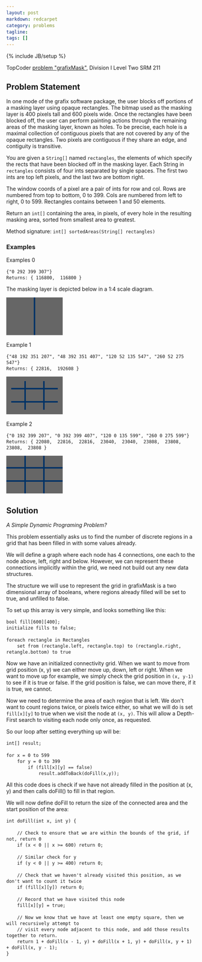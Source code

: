 ```yaml
---
layout: post
markdown: redcarpet
category: problems
tagline:
tags: []
---
```

{% include JB/setup %}

TopCoder [problem "grafixMask"](http://topcoder.bgcoder.com/print.php?id=677), Division I Level Two SRM 211 

## Problem Statement
        
In one mode of the grafix software package, the user blocks off portions of a masking layer using opaque rectangles. The bitmap used as the masking layer is 400 pixels tall and 600 pixels wide. Once the rectangles have been blocked off, the user can perform painting actions through the remaining areas of the masking layer, known as holes. To be precise, each hole is a maximal collection of contiguous pixels that are not covered by any of the opaque rectangles. Two pixels are contiguous if they share an edge, and contiguity is transitive.

You are given a `String[]` named `rectangles`, the elements of which specify the rects that have been blocked off in the masking layer. Each String in `rectangles` consists of four ints separated by single spaces. The first two ints are top left pixels, and the last two are bottom right. 

The window coords of a pixel are a pair of ints for row and col. Rows are numbered from top to bottom, 0 to 399. Cols are numbered from left to right, 0 to 599.  Rectangles contains between 1 and 50 elements.

Return an `int[]` containing the area, in pixels, of every hole in the resulting masking area, sorted from smallest area to greatest.
 
Method signature:  `int[] sortedAreas(String[] rectangles)`

### Examples
 
Examples 0
        
    {"0 292 399 307"}
    Returns: { 116800,  116800 }

The masking layer is depicted below in a 1:4 scale diagram.

![diag1](/img/grafixMask_diagram_1.png)

Example 1  
        
    {"48 192 351 207", "48 392 351 407", "120 52 135 547", "260 52 275 547"}
    Returns: { 22816,  192608 }

![diag2](/img/grafixMask_diagram_2.png)

Example 2
        
    {"0 192 399 207", "0 392 399 407", "120 0 135 599", "260 0 275 599"}
    Returns: { 22080,  22816,  22816,  23040,  23040,  23808,  23808,  23808,  23808 }

![diag3](/img/grafixMask_diagram_3.png)


## Solution

*A Simple Dynamic Programing Problem?*

This problem essentially asks us to find the number of discrete regions in a grid that has been filled in with some values already. 

We will define a graph where each node has 4 connections, one each to the node above, left, right and below. However, we can represent these connections implicitly within the grid, we need not build out any new data structures. 

The structure we will use to represent the grid in grafixMask is a two dimensional array of booleans, where regions already filled will be set to true, and unfilled to false.

To set up this array is very simple, and looks something like this:


    bool fill[600][400];
    initialize fills to false;

    foreach rectangle in Rectangles
        set from (rectangle.left, rectangle.top) to (rectangle.right, retangle.bottom) to true


Now we have an initialized connectivity grid. When we want to move from grid position (x, y) we can either move up, down, left or right. When we want to move up for example, we simply check the grid position in `(x, y-1)` to see if it is true or false. If the grid position is false, we can move there, if it is true, we cannot.

Now we need to determine the area of each region that is left. We don't want to count regions twice, or pixels twice either, so what we will do is set `fill[x][y]` to true when we visit the node at `(x, y)`. This will allow a Depth-First search to visiting each node only once, as requested. 

So our loop after setting everything up will be:

    int[] result;

    for x = 0 to 599
        for y = 0 to 399
            if (fill[x][y] == false)
                result.addToBack(doFill(x,y));

All this code does is check if we have not already filled in the position at (x, y) and then calls doFill() to fill in that region.


We will now define doFill to return the size of the connected area and the start position of the area:
    
    int doFill(int x, int y) {
        
        // Check to ensure that we are within the bounds of the grid, if not, return 0
        if (x < 0 || x >= 600) return 0;
        
        // Similar check for y
        if (y < 0 || y >= 400) return 0;
        
        // Check that we haven't already visited this position, as we don't want to count it twice
        if (fill[x][y]) return 0;

        // Record that we have visited this node
        fill[x][y] = true;

        // Now we know that we have at least one empty square, then we will recursively attempt to
        // visit every node adjacent to this node, and add those results together to return.
        return 1 + doFill(x - 1, y) + doFill(x + 1, y) + doFill(x, y + 1) + doFill(x, y - 1);
    }

